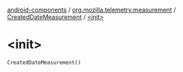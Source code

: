 [android-components](../../index.md) / [org.mozilla.telemetry.measurement](../index.md) / [CreatedDateMeasurement](index.md) / [&lt;init&gt;](./-init-.md)

# &lt;init&gt;

`CreatedDateMeasurement()`